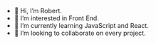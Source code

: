 - 👋 Hi, I’m Robert.
- 👀 I’m interested in Front End.
- 🌱 I’m currently learning JavaScript and React.
- 💞️ I’m looking to collaborate on every project.

<!---
therobertos007/therobertos007 is a ✨ special ✨ repository because its `README.md` (this file) appears on your GitHub profile.
You can click the Preview link to take a look at your changes.
--->

